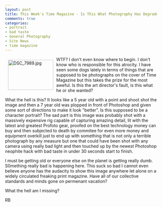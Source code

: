```yaml
---
layout: post
title: This Week's Time Magazine - Is This What Photography Has Degraded To?
comments: true
categories:
- portrait
- bad taste
- General Photography
- Site News
- time magazine
---
```

<a rel="lightbox" href="/wp-content/uploads/2009/06/DSC_7989.jpg"><img title="DSC_7989.jpg" src="/wp-content/uploads/2009/06/.thumbs/.DSC_7989.jpg" border="0" alt="DSC_7989.jpg" hspace="10" vspace="10" width="150" height="99" align="left" /></a>WTF? I don't even know where to begin. I don't know who is responsible for this atrocity. I have seen some dogs lately in terms of things that are supposed to be photographs on the cover of Time Magazine but this takes the prize for the most aweful. Is this the art director's fault, is this what he or she wanted?

What the hell is this? It looks like a 5 year old with a point and shoot shot the image and then a 7 year old was plopped in front of Photoshop and given some sort of directions to make it look "better". Is this supposed to be a character portrait? The sad part is this image was probably shot with a massively expensive rig capable of capturing amazing detail, lit with the latest and greatest Profoto gear, proofed on the best technology money can buy and then subjected to death by commitee for even more money and equipment overkill just to end up with something that is not only a terrible photograph by any measure but one that could have been shot with any camera using really bad light and then touched up by the newest Photoshop neophite hack with bad taste in under 30 seconds start to finish.

I must be getting old or everyone else on the planet is getting really dumb. S0mething really bad is happening here. This suck so bad I cannot even believe anyone has the audacity to show this image anywhere let alone on a widely circulated freaking print magazine. Have all of our collective standards and minds gone on permenant vacation?

What the hell am I missing?

RB